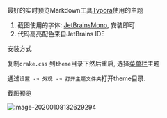 最好的实时预览Markdown工具[Typora](https://typora.io/)使用的主题



1. 截图使用的字体: [JetBrainsMono](https://www.jetbrains.com/lp/mono/), 安装即可
2. 代码高亮配色来自JetBrains IDE



安装方式

复制`drake.css` 到`theme`目录下然后重启, 选择[菜单栏]()主题

通过`设置 -> 外观 -> 打开主题文件夹`打开theme目录.



截图预览

![image-20200108132629294](https://tva1.sinaimg.cn/large/00831rSTgy1gd6t48fz3lj30u017q7ne.jpg)

